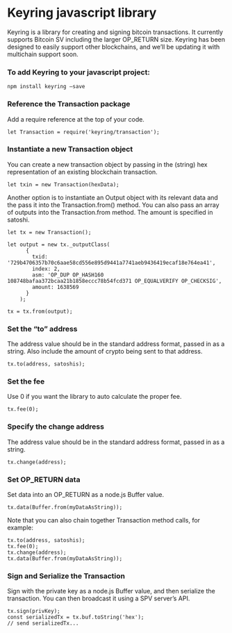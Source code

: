 # Keyring javascript library

Keyring is a library for creating and signing bitcoin transactions.  It currently supports Bitcoin SV including the larger OP_RETURN size.  Keyring has been designed to easily support other blockchains, and we’ll be updating it with multichain support soon.

### To add Keyring to your javascript project:
```
npm install keyring —save
```

### Reference the Transaction package
Add a require reference at the top of your code.
```
let Transaction = require('keyring/transaction');
```


### Instantiate a new Transaction object
You can create a new transaction object by passing in the (string) hex representation of an existing blockchain transaction.
```
let txin = new Transaction(hexData);
```

Another option is to instantiate an Output object with its relevant data and the pass it into the Transaction.from() method.  You can also pass an array of outputs into the Transaction.from method.  The amount is specified in satoshi.
```
let tx = new Transaction();

let output = new tx._outputClass(
      {
        txid: '729b4706357b70c6aae58cd556e895d9441a7741aeb9436419ecaf18e764ea41',
        index: 2,
        asm: 'OP_DUP OP_HASH160 108748bafaa372bcaa21b1858eccc78b54fcd371 OP_EQUALVERIFY OP_CHECKSIG',
        amount: 1638569
      }
    );

tx = tx.from(output);
```

### Set the “to” address
The address value should be in the standard address format, passed in as a string.  Also include the amount of crypto being sent to that address.
```
tx.to(address, satoshis);
```


### Set the fee
Use 0 if you want the library to auto calculate the proper fee.
```
tx.fee(0);
```

### Specify the change address 
The address value should be in the standard address format, passed in as a string.
```
tx.change(address);
```

### Set OP_RETURN data
Set data into an OP_RETURN as a node.js Buffer value.
```
tx.data(Buffer.from(myDataAsString));
```

Note that you can also chain together Transaction method calls, for example:
```
tx.to(address, satoshis);
tx.fee(0);
tx.change(address);
tx.data(Buffer.from(myDataAsString));
```


### Sign and Serialize the Transaction
Sign with the private key as a node.js Buffer value, and then serialize the transaction.  You can then broadcast it using a SPV server’s API.
```
tx.sign(privKey);
const serializedTx = tx.buf.toString('hex');
// send serializedTx...
```
